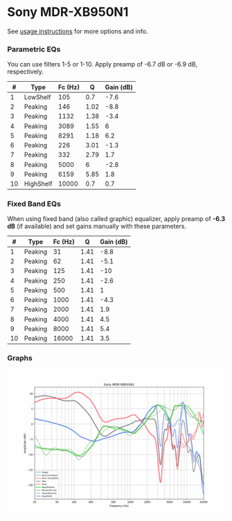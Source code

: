 # Sony MDR-XB950N1
See [usage instructions](https://github.com/jaakkopasanen/AutoEq#usage) for more options and info.

### Parametric EQs
You can use filters 1-5 or 1-10. Apply preamp of -6.7 dB or -6.9 dB, respectively.

|   # | Type      |   Fc (Hz) |    Q |   Gain (dB) |
|-----|-----------|-----------|------|-------------|
|   1 | LowShelf  |       105 | 0.7  |        -7.6 |
|   2 | Peaking   |       146 | 1.02 |        -8.8 |
|   3 | Peaking   |      1132 | 1.38 |        -3.4 |
|   4 | Peaking   |      3089 | 1.55 |         6   |
|   5 | Peaking   |      8291 | 1.18 |         6.2 |
|   6 | Peaking   |       226 | 3.01 |        -1.3 |
|   7 | Peaking   |       332 | 2.79 |         1.7 |
|   8 | Peaking   |      5000 | 6    |        -2.8 |
|   9 | Peaking   |      6159 | 5.85 |         1.8 |
|  10 | HighShelf |     10000 | 0.7  |         0.7 |

### Fixed Band EQs
When using fixed band (also called graphic) equalizer, apply preamp of **-6.3 dB** (if available) and set gains manually with these parameters.

|   # | Type    |   Fc (Hz) |    Q |   Gain (dB) |
|-----|---------|-----------|------|-------------|
|   1 | Peaking |        31 | 1.41 |        -8.8 |
|   2 | Peaking |        62 | 1.41 |        -5.1 |
|   3 | Peaking |       125 | 1.41 |       -10   |
|   4 | Peaking |       250 | 1.41 |        -2.6 |
|   5 | Peaking |       500 | 1.41 |         1   |
|   6 | Peaking |      1000 | 1.41 |        -4.3 |
|   7 | Peaking |      2000 | 1.41 |         1.9 |
|   8 | Peaking |      4000 | 1.41 |         4.5 |
|   9 | Peaking |      8000 | 1.41 |         5.4 |
|  10 | Peaking |     16000 | 1.41 |         3.5 |

### Graphs
![](./Sony%20MDR-XB950N1.png)
